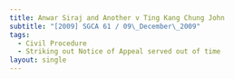 ```yaml
---
title: Anwar Siraj and Another v Ting Kang Chung John
subtitle: "[2009] SGCA 61 / 09\_December\_2009"
tags:
  - Civil Procedure
  - Striking out Notice of Appeal served out of time
layout: single
---
```


